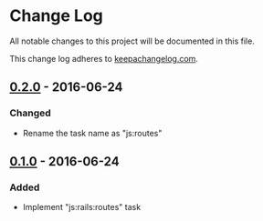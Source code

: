 # Change Log

All notable changes to this project will be documented in this file.

This change log adheres to [keepachangelog.com](http://keepachangelog.com).

## [0.2.0] - 2016-06-24
### Changed
- Rename the task name as "js:routes"

## [0.1.0] - 2016-06-24
### Added
- Implement "js:rails:routes" task

[0.2.0]: https://github.com/yuku-t/jquery-textcomplete/compare/v0.1.0...v0.2.0
[0.1.0]: https://github.com/yuku-t/jquery-textcomplete/compare/033b945...v0.1.0
